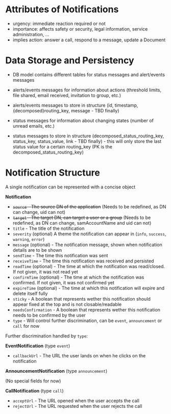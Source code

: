 # Attributes of Notifications
- urgency: immediate reaction required or not
- importance: affects safety or security, legal information, service administration, ...
- implies action: answer a call, respond to a message, update a Document


# Data Storage and Persistency

- DB model contains different tables for status messages and alert/events messages
- alerts/events messages for information about actions (threshold limits, file shared, email received, invitation to group, etc.)
- alerts/events messages to store in structure (id, timestamp, {decomposed}routing_key, message - TBD finally)

- status messages for information about changing states (number of unread emails, etc.)
- status messages to store in structure (decomposed_status_routing_key, status_key, status_value, link - TBD finally) - this will only store the last status value for a certain routing_key (PK is the decomposed_status_routing_key)

# Notification Structure

A single notification can be represented with a concise object

**Notification**
- ~~`source` - The source DN of the application~~ (Needs to be redefined, as DN can change, uid can not)
- ~~`target` - The target DN, can target a user or a group~~ (Needs to be redefined, as DN can change, samAccountName and uid can not)
- `title` - The title of the notification
- `severity` (optional) A theme the notification can appear in (`info`, `success`, `warning`, `error`)
- `message` (optional) - The notification message, shown when notification details are to be shown
- `sendTime` - The time this notification was sent
- `receiveTime` - The time this notification was received and persisted
- `readTime` (optional) - The time at which the notification was read/closed. If not given, it was not read yet
- `confirmTime` (optional) - The time at which the notification was confirmed. If not given, it was not confirmed yet
- `expireTime` (optional) - The time at which this notification will expire and delete itself fully
- `sticky` - A boolean that represents wether this notification should appear fixed at the top and is not closable/readable
- `needsConfirmation` - A boolean that represents wether this notification needs to be confirmed by the user
- `type` - Will control further discrimination, can be `event`, `announcement` or `call` for now

Further discrimination handled by `type`:

**EventNotification** (type `event`)
- `callbackUrl` - The URL the user lands on when he clicks on the notification

**AnnouncementNotification** (type `announcement`)

(No special fields for now)

**CallNotification** (type `call`)
- `acceptUrl` - The URL opened when the user accepts the call
- `rejectUrl` - The URL requested when the user rejects the call

